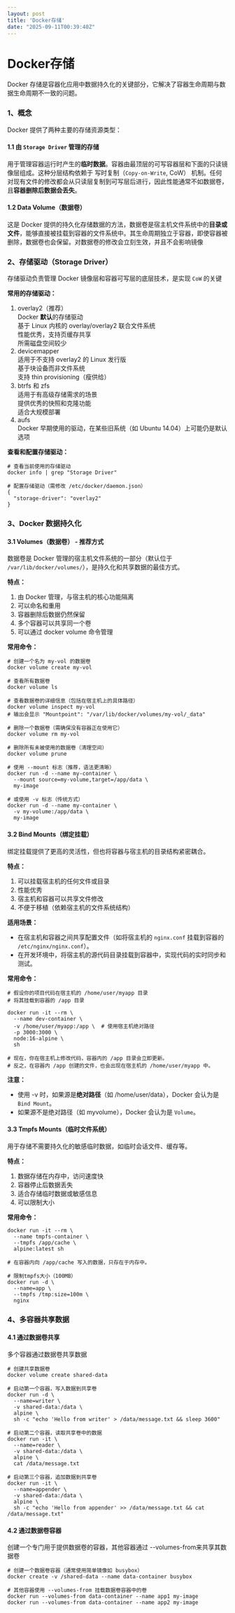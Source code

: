 ```yaml
---
layout: post
title: 'Docker存储'
date: "2025-09-11T00:39:40Z"
---
```

Docker存储
========

Docker 存储是容器化应用中数据持久化的关键部分，它解决了容器生命周期与数据生命周期不一致的问题。

### 1、概念

Docker 提供了两种主要的存储资源类型：

#### 1.1 由 `Storage Driver` 管理的存储

用于管理容器运行时产生的**临时数据**。容器由最顶层的可写容器层和下面的只读镜像层组成。这种分层结构依赖于 写时复制（`Copy-on-Write`, CoW） 机制。任何对现有文件的修改都会从只读层复制到可写层后进行，因此性能通常不如数据卷，且**容器删除后数据会丢失**。

#### 1.2 Data Volume（数据卷）

这是 Docker 提供的持久化存储数据的方法，数据卷是宿主机文件系统中的**目录或文件**，能够直接被挂载到容器的文件系统中。其生命周期独立于容器，即使容器被删除，数据卷也会保留。对数据卷的修改会立刻生效，并且不会影响镜像

### 2、存储驱动（Storage Driver）

存储驱动负责管理 Docker 镜像层和容器可写层的底层技术，是实现 `CoW` 的关键

**常用的存储驱动：**

1.  overlay2（推荐）  
    Docker **默认**的存储驱动  
    基于 Linux 内核的 overlay/overlay2 联合文件系统  
    性能优秀，支持页缓存共享  
    所需磁盘空间较少
2.  devicemapper  
    适用于不支持 overlay2 的 Linux 发行版  
    基于块设备而非文件系统  
    支持 thin provisioning（瘦供给）
3.  btrfs 和 zfs  
    适用于有高级存储需求的场景  
    提供优秀的快照和克隆功能  
    适合大规模部署
4.  aufs  
    Docker 早期使用的驱动，在某些旧系统（如 Ubuntu 14.04）上可能仍是默认选项

**查看和配置存储驱动：**

    # 查看当前使用的存储驱动
    docker info | grep "Storage Driver"
    
    # 配置存储驱动（需修改 /etc/docker/daemon.json）
    {
      "storage-driver": "overlay2"
    }
    

### 3、Docker 数据持久化

#### 3.1 Volumes（数据卷） - 推荐方式

数据卷是 Docker 管理的宿主机文件系统的一部分（默认位于 `/var/lib/docker/volumes/`），是持久化和共享数据的最佳方式。

**特点：**

1.  由 Docker 管理，与宿主机的核心功能隔离
2.  可以命名和重用
3.  容器删除后数据仍然保留
4.  多个容器可以共享同一个卷
5.  可以通过 docker volume 命令管理

**常用命令：**

    # 创建一个名为 my-vol 的数据卷
    docker volume create my-vol
    
    # 查看所有数据卷
    docker volume ls
    
    # 查看数据卷的详细信息（包括在宿主机上的具体路径）
    docker volume inspect my-vol
    # 输出会显示 "Mountpoint": "/var/lib/docker/volumes/my-vol/_data"
    
    # 删除一个数据卷（需确保没有容器正在使用它）
    docker volume rm my-vol
    
    # 删除所有未被使用的数据卷（清理空间）
    docker volume prune
    
    # 使用 --mount 标志（推荐，语法更清晰）
    docker run -d --name my-container \
      --mount source=my-volume,target=/app/data \
      my-image
    
    # 或使用 -v 标志（传统方式）
    docker run -d --name my-container \
      -v my-volume:/app/data \
      my-image
    

#### 3.2 Bind Mounts（绑定挂载）

绑定挂载提供了更高的灵活性，但也将容器与宿主机的目录结构紧密耦合。

**特点：**

1.  可以挂载宿主机的任何文件或目录
2.  性能优秀
3.  宿主机和容器可以共享文件修改
4.  不便于移植（依赖宿主机的文件系统结构）

**适用场景：**

*   在宿主机和容器之间共享配置文件（如将宿主机的 `nginx.conf` 挂载到容器的 `/etc/nginx/nginx.conf`）。
*   在开发环境中，将宿主机的源代码目录挂载到容器中，实现代码的实时同步和测试。

**常用命令：**

    # 假设你的项目代码在宿主机的 /home/user/myapp 目录
    # 将其挂载到容器的 /app 目录
    
    docker run -it --rm \
      --name dev-container \
      -v /home/user/myapp:/app \  # 使用宿主机绝对路径
      -p 3000:3000 \
      node:16-alpine \
      sh
    
    # 现在，你在宿主机上修改代码，容器内的 /app 目录会立即更新。
    # 反之，在容器内 /app 创建的文件，也会出现在宿主机的 /home/user/myapp 中。
    

**注意：**

*   使用 -v 时，如果源是**绝对路径**（如 /home/user/data），Docker 会认为是 `Bind Mount`。
*   如果源不是绝对路径（如 myvolume），Docker 会认为是 `Volume`。

#### 3.3 Tmpfs Mounts（临时文件系统）

用于存储不需要持久化的敏感临时数据，如临时会话文件、缓存等。

**特点：**

1.  数据存储在内存中，访问速度快
2.  容器停止后数据丢失
3.  适合存储临时数据或敏感信息
4.  可以限制大小

**常用命令：**

    docker run -it --rm \
      --name tmpfs-container \
      --tmpfs /app/cache \
      alpine:latest sh
    
    # 在容器内向 /app/cache 写入的数据，只存在于内存中。
    
    # 限制tmpfs大小（100MB）
    docker run -d \
      --name=app \
      --tmpfs /tmp:size=100m \
      nginx
    
    

### 4、多容器共享数据

#### 4.1 通过数据卷共享

多个容器通过数据卷共享数据

    # 创建共享数据卷
    docker volume create shared-data
    
    # 启动第一个容器，写入数据到共享卷
    docker run -d \
      --name=writer \
      -v shared-data:/data \
      alpine \
      sh -c "echo 'Hello from writer' > /data/message.txt && sleep 3600"
    
    # 启动第二个容器，读取共享卷中的数据
    docker run -it \
      --name=reader \
      -v shared-data:/data \
      alpine \
      cat /data/message.txt
    
    # 启动第三个容器，追加数据到共享卷
    docker run -it \
      --name=appender \
      -v shared-data:/data \
      alpine \
      sh -c "echo 'Hello from appender' >> /data/message.txt && cat /data/message.txt"
    
    

#### 4.2 通过数据卷容器

创建一个专门用于提供数据卷的容器，其他容器通过 --volumes-from来共享其数据卷

    # 创建一个数据卷容器（通常使用简单镜像如 busybox）
    docker create -v /shared-data --name data-container busybox
    
    # 其他容器使用 --volumes-from 挂载数据卷容器中的卷
    docker run --volumes-from data-container --name app1 my-image
    docker run --volumes-from data-container --name app2 my-image